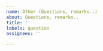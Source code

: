 ```yaml
---
name: Other (Questions, remarks..)
about: Questions, remarks..
title: ''
labels: question
assignees: ''

---
```

